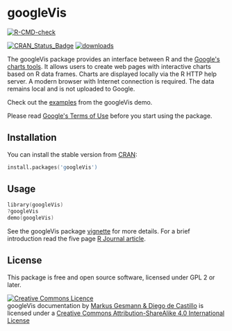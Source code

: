 # googleVis 
<!-- badges: start -->
[![R-CMD-check](https://github.com/mages/googleVis/workflows/R-CMD-check/badge.svg)](https://github.com/mages/googleVis/actions)
<!-- badges: end -->
[![CRAN\_Status\_Badge](https://www.r-pkg.org/badges/version/googleVis)](https://cran.r-project.org/package=googleVis) [![downloads](https://cranlogs.r-pkg.org/badges/grand-total/googleVis)](https://cran.r-project.org/package=googleVis)


The googleVis package provides an interface between R and the [Google's charts tools](https://developers.google.com/chart/). 
It allows users to create web pages with interactive charts based on R data frames. Charts are displayed locally via the R HTTP help server. 
A modern browser with Internet connection is required. The data remains local and is not uploaded to 
Google.

Check out the [examples](https://mages.github.io/googleVis/articles/googleVis_examples.html) from the googleVis demo. 

Please read [Google's Terms of Use](https://developers.google.com/terms/) before you start using the package. 

## Installation

You can install the stable version from
[CRAN](https://cran.r-project.org/package=googleVis/):

```s
install.packages('googleVis')
```

## Usage

```s
library(googleVis)
?googleVis
demo(googleVis)
```

See the googleVis package [vignette](https://mages.github.io/googleVis/articles/googleVis_intro.html) for more details. For a brief introduction read the five page [R Journal article](https://journal.r-project.org/archive/2011-2/RJournal_2011-2_Gesmann+de~Castillo.pdf).

## License

This package is free and open source software, licensed under GPL 2 or later.

<a rel="license" href="https://creativecommons.org/licenses/by-sa/4.0/deed.en_GB"><img alt="Creative Commons Licence" class="c1" src="https://i.creativecommons.org/l/by-sa/4.0/80x15.png" /></a><br />
<span>googleVis documentation</span> by <a href="https://github.com/mages/googleVis" rel="cc:attributionURL">Markus Gesmann &amp; Diego de Castillo</a> is licensed under a <a rel="license" href="https://creativecommons.org/licenses/by-sa/4.0/deed.en_GB">Creative Commons Attribution-ShareAlike 4.0 International License</a>